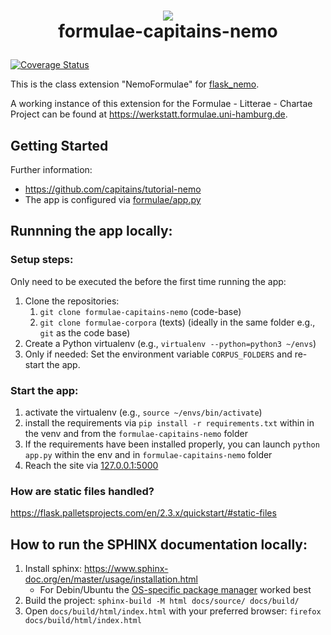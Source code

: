 


# <p align=center> <img align=center src="https://avatars.githubusercontent.com/u/41728302"> <br> formulae-capitains-nemo</p>

[![Coverage Status](https://coveralls.io/repos/github/Formulae-Litterae-Chartae/formulae-capitains-nemo/badge.svg?branch=master)](https://coveralls.io/github/Formulae-Litterae-Chartae/formulae-capitains-nemo?branch=master)

This is the class extension "NemoFormulae" for [flask_nemo](https://github.com/Capitains/flask-capitains-nemo).

A working instance of this extension for the Formulae - Litterae - Chartae Project can be found at https://werkstatt.formulae.uni-hamburg.de.

## Getting Started
Further information:
- https://github.com/capitains/tutorial-nemo
- The app is configured via [formulae/app.py](./formulae/app.py)

## Runnning the app locally:
### Setup steps:
Only need to be executed the before the first time running the app:
1. Clone the repositories:
    1. `git clone formulae-capitains-nemo` (code-base) 
    2. `git clone formulae-corpora` (texts) (ideally in the same folder e.g., `git` as the code base)
2. Create a Python virtualenv (e.g., `virtualenv --python=python3 ~/envs`)
3. Only if needed: Set the environment variable `CORPUS_FOLDERS` and re-start the app.
### Start the app:    
1. activate the virtualenv (e.g., `source ~/envs/bin/activate`) 
2. install the requirements via `pip install -r requirements.txt` within in the venv and from the `formulae-capitains-nemo` folder 
3. If the requirements have been installed properly, you can launch `python app.py` within the env and in `formulae-capitains-nemo` folder 
4. Reach the site via [127.0.0.1:5000](http://127.0.0.1:5000)

### How are static files handled?
https://flask.palletsprojects.com/en/2.3.x/quickstart/#static-files

## How to run the SPHINX documentation locally:
1. Install sphinx: https://www.sphinx-doc.org/en/master/usage/installation.html
    - For Debin/Ubuntu the [OS-specific package manager](https://www.sphinx-doc.org/en/master/usage/installation.html#os-specific-package-manager) worked best
2. Build the project: `sphinx-build -M html docs/source/ docs/build/`
3. Open `docs/build/html/index.html` with your preferred browser: `firefox docs/build/html/index.html`